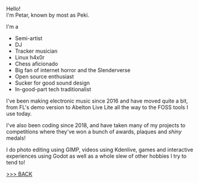 Hello!<br>
I'm Petar, known by most as Peki.

I'm a

- Semi-artist
- DJ
- Tracker musician
- Linux h4x0r
- Chess aficionado
- Big fan of internet horror and the Slenderverse
- Open source enthusiast
- Sucker for good sound design
- In-good-part tech traditionalist

I've been making electronic music since 2016 and have moved quite a bit,
from FL's demo version to Abelton Live Lite all the way to the FOSS tools
I use today.

I've also been coding since 2018, and have taken many of my projects to
competitions where they've won a bunch of awards, plaques and *shiny* medals!

I do photo editing using GIMP, videos using Kdenlive, games and
interactive experiences using Godot as well as a whole slew of other
hobbies I try to tend to!

[>>> BACK](../README.md)
